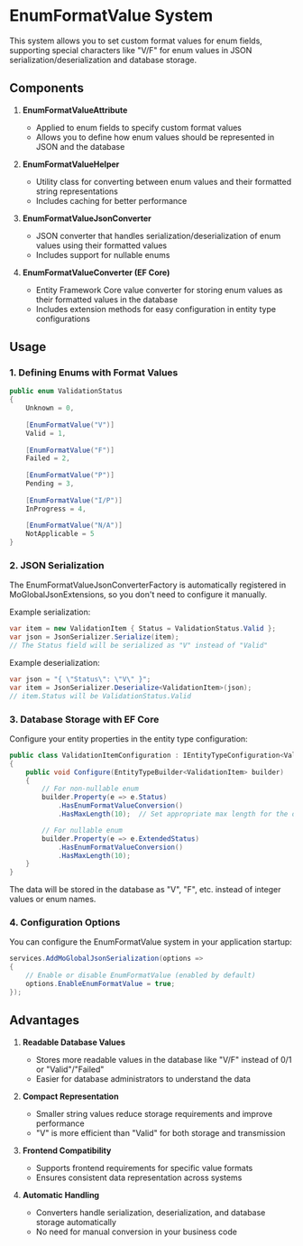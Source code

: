 # EnumFormatValue System

This system allows you to set custom format values for enum fields, supporting special characters like "V/F" for enum values in JSON serialization/deserialization and database storage.

## Components

1. **EnumFormatValueAttribute**
   - Applied to enum fields to specify custom format values
   - Allows you to define how enum values should be represented in JSON and the database

2. **EnumFormatValueHelper**
   - Utility class for converting between enum values and their formatted string representations
   - Includes caching for better performance

3. **EnumFormatValueJsonConverter**
   - JSON converter that handles serialization/deserialization of enum values using their formatted values
   - Includes support for nullable enums

4. **EnumFormatValueConverter (EF Core)**
   - Entity Framework Core value converter for storing enum values as their formatted values in the database
   - Includes extension methods for easy configuration in entity type configurations

## Usage

### 1. Defining Enums with Format Values

```csharp
public enum ValidationStatus
{
    Unknown = 0,
    
    [EnumFormatValue("V")]
    Valid = 1,
    
    [EnumFormatValue("F")]
    Failed = 2,
    
    [EnumFormatValue("P")]
    Pending = 3,
    
    [EnumFormatValue("I/P")]
    InProgress = 4,
    
    [EnumFormatValue("N/A")]
    NotApplicable = 5
}
```

### 2. JSON Serialization

The EnumFormatValueJsonConverterFactory is automatically registered in MoGlobalJsonExtensions, so you don't need to configure it manually.

Example serialization:
```csharp
var item = new ValidationItem { Status = ValidationStatus.Valid };
var json = JsonSerializer.Serialize(item);
// The Status field will be serialized as "V" instead of "Valid"
```

Example deserialization:
```csharp
var json = "{ \"Status\": \"V\" }";
var item = JsonSerializer.Deserialize<ValidationItem>(json);
// item.Status will be ValidationStatus.Valid
```

### 3. Database Storage with EF Core

Configure your entity properties in the entity type configuration:

```csharp
public class ValidationItemConfiguration : IEntityTypeConfiguration<ValidationItem>
{
    public void Configure(EntityTypeBuilder<ValidationItem> builder)
    {
        // For non-nullable enum
        builder.Property(e => e.Status)
            .HasEnumFormatValueConversion()
            .HasMaxLength(10);  // Set appropriate max length for the database column

        // For nullable enum
        builder.Property(e => e.ExtendedStatus)
            .HasEnumFormatValueConversion()
            .HasMaxLength(10);
    }
}
```

The data will be stored in the database as "V", "F", etc. instead of integer values or enum names.

### 4. Configuration Options

You can configure the EnumFormatValue system in your application startup:

```csharp
services.AddMoGlobalJsonSerialization(options =>
{
    // Enable or disable EnumFormatValue (enabled by default)
    options.EnableEnumFormatValue = true;
});
```

## Advantages

1. **Readable Database Values**
   - Stores more readable values in the database like "V/F" instead of 0/1 or "Valid"/"Failed"
   - Easier for database administrators to understand the data

2. **Compact Representation**
   - Smaller string values reduce storage requirements and improve performance
   - "V" is more efficient than "Valid" for both storage and transmission

3. **Frontend Compatibility**
   - Supports frontend requirements for specific value formats
   - Ensures consistent data representation across systems

4. **Automatic Handling**
   - Converters handle serialization, deserialization, and database storage automatically
   - No need for manual conversion in your business code 